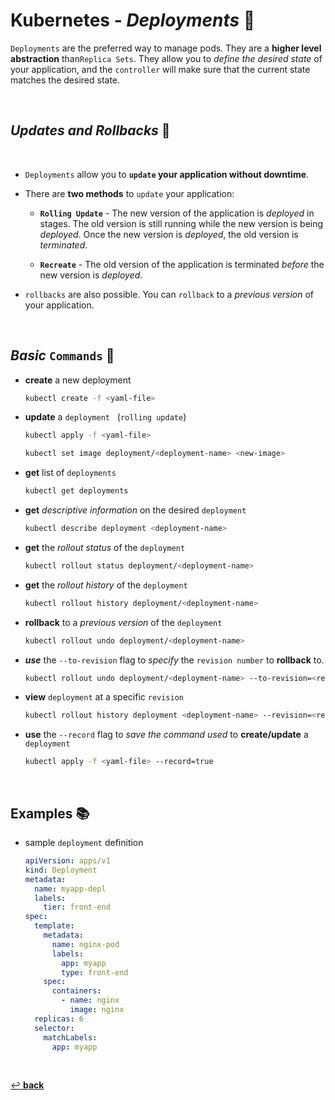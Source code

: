 # **Kubernetes** - ***Deployments*** 🚀

`Deployments` are the preferred way to manage pods. They are a **higher level abstraction** than`Replica Sets`. They allow you to *define the desired state* of your application, and the `controller` will make sure that the current state matches the desired state.

<br>

## ***Updates*** *and* ***Rollbacks*** 🔄

<br>

* `Deployments` allow you to **`update` your application without downtime**.

* There are **two methods** to `update` your application:

  * **`Rolling Update`** - The new version of the application is *deployed* in stages. The old version is still running while the new version is being *deployed*. Once the new version is *deployed*, the old version is *terminated*.

  * **`Recreate`** - The old version of the application is terminated *before* the new version is *deployed*.

* `rollbacks` are also possible. You can `rollback` to a *previous version* of your application.

<br>

## ***Basic*** `Commands` 📝

* **create** a new deployment

  ```bash
  kubectl create -f <yaml-file>
  ```

* **update** a `deployment` &nbsp; (`rolling update`)

  ```bash
  kubectl apply -f <yaml-file>
  ```

  ```bash
  kubectl set image deployment/<deployment-name> <new-image>
  ```

* **get** list of `deployments`

  ```bash
  kubectl get deployments
  ```

* **get** *descriptive information* on the desired `deployment`

  ```bash
  kubectl describe deployment <deployment-name>
  ```

* **get** the *rollout status* of the `deployment`

  ```bash
  kubectl rollout status deployment/<deployment-name>
  ```

* **get** the *rollout history* of the `deployment`

  ```bash
  kubectl rollout history deployment/<deployment-name>
  ```

* **rollback** to a *previous version* of the `deployment`

  ```bash
  kubectl rollout undo deployment/<deployment-name>
  ```

* ***use*** the `--to-revision` flag to *specify* the `revision number` to **rollback** to.

  ```bash
  kubectl rollout undo deployment/<deployment-name> --to-revision=<revision-number>
  ```

* **view** `deployment` at a specific `revision`

  ```bash
  kubectl rollout history deployment <deployment-name> --revision=<revision-number>
  ```

* **use** the `--record` flag to *save the command used* to **create/update** a `deployment`

  ```bash
  kubectl apply -f <yaml-file> --record=true
  ```

<br />

## **Examples** 📚

* sample `deployment` definition

  ```yaml
  apiVersion: apps/v1
  kind: Deployment
  metadata:
    name: myapp-depl
    labels:
      tier: front-end
  spec: 
    template:
      metadata:
        name: nginx-pod
        labels:
          app: myapp
          type: front-end
      spec:
        containers:
          - name: nginx
            image: nginx
    replicas: 6
    selector: 
      matchLabels:
        app: myapp
  ```

<br>

[↩️ **back**](../)
